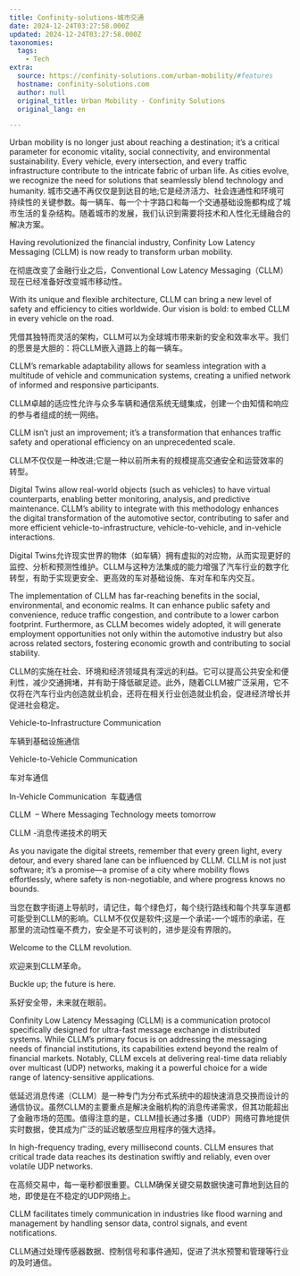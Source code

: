 ```yaml
---
title: Confinity-solutions-城市交通
date: 2024-12-24T03:27:58.000Z
updated: 2024-12-24T03:27:58.000Z
taxonomies:
  tags:
    - Tech
extra:
  source: https://confinity-solutions.com/urban-mobility/#features
  hostname: confinity-solutions.com
  author: null
  original_title: Urban Mobility - Confinity Solutions
  original_lang: en

---
```


Urban mobility is no longer just about reaching a destination; it’s a critical parameter for economic vitality, social connectivity, and environmental sustainability. Every vehicle, every intersection, and every traffic infrastructure contribute to the intricate fabric of urban life. As cities evolve, we recognize the need for solutions that seamlessly blend technology and humanity. 城市交通不再仅仅是到达目的地;它是经济活力、社会连通性和环境可持续性的关键参数。每一辆车、每一个十字路口和每一个交通基础设施都构成了城市生活的复杂结构。随着城市的发展，我们认识到需要将技术和人性化无缝融合的解决方案。 

Having revolutionized the financial industry, Confinity Low Latency Messaging (CLLM) is now ready to transform urban mobility.  

在彻底改变了金融行业之后，Conventional Low Latency Messaging（CLLM）现在已经准备好改变城市移动性。

With its unique and flexible architecture, CLLM can bring a new level of safety and efficiency to cities worldwide. Our vision is bold: to embed CLLM in every vehicle on the road.  

凭借其独特而灵活的架构，CLLM可以为全球城市带来新的安全和效率水平。我们的愿景是大胆的：将CLLM嵌入道路上的每一辆车。  

CLLM’s remarkable adaptability allows for seamless integration with a multitude of vehicle and communication systems, creating a unified network of informed and responsive participants.  

CLLM卓越的适应性允许与众多车辆和通信系统无缝集成，创建一个由知情和响应的参与者组成的统一网络。  

CLLM isn’t just an improvement; it’s a transformation that enhances traffic safety and operational efficiency on an unprecedented scale.  

CLLM不仅仅是一种改进;它是一种以前所未有的规模提高交通安全和运营效率的转型。

Digital Twins allow real-world objects (such as vehicles) to have virtual counterparts, enabling better monitoring, analysis, and predictive maintenance. CLLM’s ability to integrate with this methodology enhances the digital transformation of the automotive sector, contributing to safer and more efficient vehicle-to-infrastructure, vehicle-to-vehicle, and in-vehicle interactions.  

Digital Twins允许现实世界的物体（如车辆）拥有虚拟的对应物，从而实现更好的监控、分析和预测性维护。CLLM与这种方法集成的能力增强了汽车行业的数字化转型，有助于实现更安全、更高效的车对基础设施、车对车和车内交互。

The implementation of CLLM has far-reaching benefits in the social, environmental, and economic realms. It can enhance public safety and convenience, reduce traffic congestion, and contribute to a lower carbon footprint. Furthermore, as CLLM becomes widely adopted, it will generate employment opportunities not only within the automotive industry but also across related sectors, fostering economic growth and contributing to social stability.  

CLLM的实施在社会、环境和经济领域具有深远的利益。它可以提高公共安全和便利性，减少交通拥堵，并有助于降低碳足迹。此外，随着CLLM被广泛采用，它不仅将在汽车行业内创造就业机会，还将在相关行业创造就业机会，促进经济增长并促进社会稳定。

Vehicle-to-Infrastructure Communication  

车辆到基础设施通信

Vehicle-to-Vehicle Communication  

车对车通信

In-Vehicle Communication  车载通信

CLLM  – Where Messaging Technology meets tomorrow  

CLLM -消息传递技术的明天

As you navigate the digital streets, remember that every green light, every detour, and every shared lane can be influenced by CLLM. CLLM is not just software; it’s a promise—a promise of a city where mobility flows effortlessly, where safety is non-negotiable, and where progress knows no bounds.  

当您在数字街道上导航时，请记住，每个绿色灯，每个绕行路线和每个共享车道都可能受到CLLM的影响。CLLM不仅仅是软件;这是一个承诺-一个城市的承诺，在那里的流动性毫不费力，安全是不可谈判的，进步是没有界限的。

Welcome to the CLLM revolution.  

欢迎来到CLLM革命。  

Buckle up; the future is here.  

系好安全带，未来就在眼前。

Confinity Low Latency Messaging (CLLM) is a communication protocol specifically designed for ultra-fast message exchange in distributed systems. While CLLM’s primary focus is on addressing the messaging needs of financial institutions, its capabilities extend beyond the realm of financial markets. Notably, CLLM excels at delivering real-time data reliably over multicast (UDP) networks, making it a powerful choice for a wide range of latency-sensitive applications.  

低延迟消息传递（CLLM）是一种专门为分布式系统中的超快速消息交换而设计的通信协议。虽然CLLM的主要重点是解决金融机构的消息传递需求，但其功能超出了金融市场的范围。值得注意的是，CLLM擅长通过多播（UDP）网络可靠地提供实时数据，使其成为广泛的延迟敏感型应用程序的强大选择。

In high-frequency trading, every millisecond counts. CLLM ensures that critical trade data reaches its destination swiftly and reliably, even over volatile UDP networks.  

在高频交易中，每一毫秒都很重要。CLLM确保关键交易数据快速可靠地到达目的地，即使是在不稳定的UDP网络上。

CLLM facilitates timely communication in industries like flood warning and management by handling sensor data, control signals, and event notifications.  

CLLM通过处理传感器数据、控制信号和事件通知，促进了洪水预警和管理等行业的及时通信。
